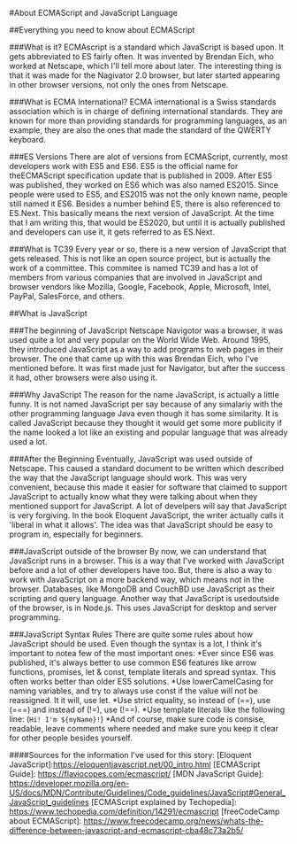 #About ECMAScript and JavaScript Language

##Everything you need to know about ECMAScript

###What is it?
ECMAscript is a standard which JavaScript is based upon. It gets abbreviated to ES fairly often. It was invented by Brendan Eich, who worked at Netscape, which I'll tell more about later.
The interesting thing is that it was made for the Nagivator 2.0 browser, but later started appearing in other browser versions, not only the ones from Netscape.

###What is ECMA International?
ECMA international is a Swiss standards association which is in charge of defining international standards.
They are known for more than providing standards for programming languages, as an example, they are also the ones that made the standard of the QWERTY keyboard.

###ES Versions
There are alot of versions from ECMAScript, currently, most developers work with ES5 and ES6. 
ES5 is the official name for theECMAScript specification update that is published in 2009. 
After ES5 was published, they worked on ES6 which was also named ES2015.
Since people were used to ES5, and ES2015 was not the only known name, people still named it ES6.
Besides a number behind ES, there is also referenced to ES.Next. This basically means the next version of JavaScript. 
At the time that I am writing this, that would be ES2020, but until it is actually published and developers can use it, it gets referred to as ES.Next.

###What is TC39
Every year or so, there is a new version of JavaScript that gets released. 
This is not like an open source project, but is actually the work of a committee. 
This commitee is named TC39 and has a lot of members from various companies that are involved in JavaScript and browser vendors like Mozilla, Google, Facebook, Apple, Microsoft, Intel, PayPal, SalesForce, and others.

##What is JavaScript

###The beginning of JavaScript
Netscape Navigotor was a browser, it was used quite a lot and very popular on the World Wide Web. Around 1995, they introduced JavaScript as a way to add programs to web pages in their browser. 
The one that came up with this was Brendan Eich, who I've mentioned before. It was first made just for Navigator, but after the success it had, other browsers were also using it.

###Why JavaScript
The reason for the name JavaScript, is actually a little funny. It is not named JavaScript per say because of any simalariy with the other programming language Java even though it has some similarity.
It is called JavaScript because they thought it would get some more publicity if the name looked a lot like an existing and popular language that was already used a lot.

###After the Beginning
Eventually, JavaScript was used outside of Netscape. 
This caused a standard document to be written which described the way that the JavaScript language should work. 
This was very convenient, because this made it easier for software that claimed to support JavaScript to actually know what they were talking about when they mentioned support for JavaScript.
A lot of develpers will say that JavaScript is very forgiving. In the book Eloquent JavaScript, the writer actually calls it 'liberal in what it allows'. The idea was that JavaScript should be easy to program in, especially for beginners.

###JavaScript outside of the browser
By now, we can understand that JavaScript runs in a browser. This is a way that I've worked with JavaScript before and a lot of other developers have too. 
But, there is also a way to work with JavaScript on a more backend way, which means not in the browser. 
Databases, like MongoDB and CouchBD use JavaScript as their scripting and query language. 
Another way that JavaScript is usedoutside of the browser, is in Node.js. This uses JavaScript for desktop and server programming.

###JavaScript Syntax Rules
There are quite some rules about how JavaScript should be used. Even though the syntax is a lot, I think it's important to notea few of the most important ones:
*Ever since ES6 was published, it's always better to use common ES6 features like arrow functions, promises, let & const, template literals and spread syntax. This often works better than older ES5 solutions.
*Use lowerCamelCasing for naming variables, and try to always use const if the value will not be reassigned. It it will, use let.
*Use strict equality, so instead of (==), use (===) and instead of (!=), use (!==).
*Use template literals like the following line: (`Hi! I'm ${myName}!`)
*And of course, make sure code is consise, readable, leave comments where needed and make sure you keep it clear for other people besides yourself.

####Sources for the information I've used for this story:
[Eloquent JavaScript]:https://eloquentjavascript.net/00_intro.html
[ECMAScript Guide]: https://flaviocopes.com/ecmascript/
[MDN JavaScript Guide]: https://developer.mozilla.org/en-US/docs/MDN/Contribute/Guidelines/Code_guidelines/JavaScript#General_JavaScript_guidelines
[ECMAScript explained by Techopedia]: https://www.techopedia.com/definition/14291/ecmascript
[freeCodeCamp about ECMAScript]: https://www.freecodecamp.org/news/whats-the-difference-between-javascript-and-ecmascript-cba48c73a2b5/